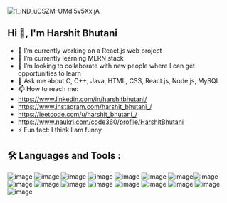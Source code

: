 ![1_iND_uCSZM-UMdl5v5XxijA](https://github.com/HarshitBhutani/HarshitBhutani/assets/102902393/966a8370-3ced-427f-b83e-3c2052132382)


## Hi 👋, I'm Harshit Bhutani

- 🔭 I’m currently working on a React.js web project
- 🌱 I’m currently learning MERN stack
- 👯 I’m looking to collaborate with new people where I can get opportunities to learn
- 💬 Ask me about C, C++, Java, HTML, CSS, React.js, Node.js, MySQL 
- 📫 How to reach me:
- https://www.linkedin.com/in/harshitbhutani/
- https://www.instagram.com/harshit_bhutani_/
- https://leetcode.com/u/harshit_bhutani_/
- https://www.naukri.com/code360/profile/HarshitBhutani
- ⚡ Fun fact: I think I am funny

## 🛠️ Languages and Tools :
![image](https://github.com/HarshitBhutani/HarshitBhutani/assets/102902393/ade2d4bd-c2b9-45a9-a68c-bc3844137000) ![image](https://github.com/HarshitBhutani/HarshitBhutani/assets/102902393/c672d2ab-26e2-4d92-b6c8-fbfe17d3f58e) ![image](https://github.com/HarshitBhutani/HarshitBhutani/assets/102902393/3b850fdc-fe81-47d2-a953-1e64be87ef7b) ![image](https://github.com/HarshitBhutani/HarshitBhutani/assets/102902393/99a1cca0-de0c-4996-b2ab-b8e7fd9e5e2a) ![image](https://github.com/HarshitBhutani/HarshitBhutani/assets/102902393/ef63c497-cbf6-4466-97d0-dce21107c45a) ![image](https://github.com/HarshitBhutani/HarshitBhutani/assets/102902393/447129e3-d243-4cbc-9deb-7d0e053db60d) ![image](https://github.com/HarshitBhutani/HarshitBhutani/assets/102902393/183dc6e9-64ce-488f-a14b-8a1fe4f85540)![image](https://github.com/HarshitBhutani/HarshitBhutani/assets/102902393/22e2c980-9db6-49bd-b8d3-20c1a77b3b72) ![image](https://github.com/HarshitBhutani/HarshitBhutani/assets/102902393/a10e0a7e-30ad-41ee-90c9-8e1c9404faaa) ![image](https://github.com/HarshitBhutani/HarshitBhutani/assets/102902393/1a73af68-1486-4294-9bd1-02e846646448)
 ![image](https://github.com/HarshitBhutani/HarshitBhutani/assets/102902393/b78857db-3e1d-468c-b313-b39e0bbfca7c) ![image](https://github.com/HarshitBhutani/HarshitBhutani/assets/102902393/3c199ced-9ea3-46a6-8fc0-d56db521bbc1) ![image](https://github.com/HarshitBhutani/HarshitBhutani/assets/102902393/28a55e9d-60ae-4abb-a0eb-38b6ce0b6d37) ![image](https://github.com/HarshitBhutani/HarshitBhutani/assets/102902393/c6d76b60-f52c-46bc-9f28-9c0695ac7c1a) ![image](https://github.com/HarshitBhutani/HarshitBhutani/assets/102902393/0b9c3f0e-ea13-47e6-8afb-c2d25eb99a1f) ![image](https://github.com/HarshitBhutani/HarshitBhutani/assets/102902393/c33d01b1-07a6-40de-bc01-c6f0dd05e322) ![image](https://github.com/HarshitBhutani/HarshitBhutani/assets/102902393/992c4533-2d66-46f2-8864-79c362b04be0) 
















